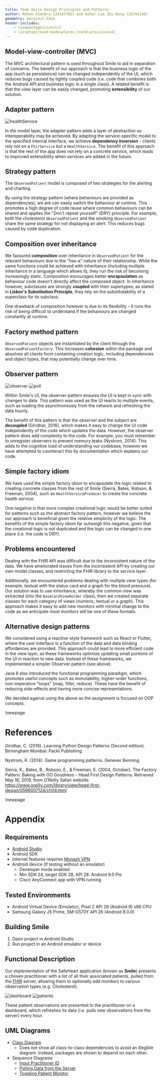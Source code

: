 ```yaml
---
title: Team Smile Design Principles and Patterns
author: Rohan Chandra (24147702) and Asher Lim Zhi Rong (26741148)
geometry: margin=1.54cm
header-includes:
    - \usepackage{siunitx}
    - \sisetup{round-mode=places,round-precision=4}
---
```


## Model-view-controller (MVC)
The MVC architectural pattern is used throughout Smile to aid in separation of concerns. The benefit of our approach is that the business logic of the app (such as persistence) can be changed independently of the UI, which reduces bugs caused by tightly coupled code (i.e. code that combines both the Android API and business logic in a single class). A related benefit is that the view layer can be easily changed, promoting **extensibility** of our solution.

## Adapter pattern
![healthService](./markdown-assets/rsz_healthService.png "Health Service")

In the model layer, the adapter pattern adds a layer of abstraction so interoperability may be achieved. By adapting the service-specific model to the specified internal interface, we achieve **dependency inversion** - clients rely not on a `FhirService` but a `HealthService`. The benefit of this approach is that the rest of the app does not rely on a concrete service, which leads to improved extensibility when services are added in the future.

## Strategy pattern
The `ObservedPatient` model is composed of two strategies for the alerting and charting.

By using the strategy pattern (where behaviours are provided as dependencies), we are can easily switch the behaviour at runtime. This promotes a high degree of code reuse where common behaviours can be shared and applies the "Don't repeat yourself" (DRY) principle. For example, both the cholesterol `ObservedPatient` and the smoking `ObservedPatient` share the same strategy for not displaying an alert. This reduces bugs caused by code duplication.

## Composition over inheritance
We favoured **composition** over inheritance in `ObservedPatient` for the relevant behaviours due to the "has-a" nature of their relationship. While the same functions could be achieved with inheritance (including multiple inheritance in a language which allows it), they run the risk of becoming increasingly static. Composition encourages better **encapsulation** as behaviour code doesn't directly affect the composed object. In inheritance however, subclasses are strongly **coupled** with their supertypes; as stated in **Liskov's Substitution Principle**, they rely on the substitutability of a superclass for its subclass. 

One drawback of composition however is due to its flexibility - it runs the risk of being difficult to understand if the behaviours are changed constantly at runtime.

## Factory method pattern
`ObservedPatient` objects are instantiated by the client through the `ObservedPatientFactory`. This increases **cohesion** within the package and absolves all clients from containing creation logic, including dependencies and object types, that may potentially change over time.

## Observer pattern
![observer](./markdown-assets/rsz_observers.png "Observer")
![poll](./markdown-assets/rsz_polling.png "Poll")

Within Smile's UI, the observer pattern ensures the UI is kept in sync with changes to data. This pattern was used as the UI reacts to multiple events, such as loading the asynchronously from the network and refreshing the data hourly.

The benefit of this pattern is that the observer and the subject are **decoupled** (Giridhar, 2016), which makes it easy to change the UI code independently of the code which updates the data. However, the observer pattern does add complexity to the code. For example, you must remember to unregister observers to prevent memory leaks (Nystrom, 2014). This adds to the cognitive load of understanding our codebase, however we have attempted to counteract this by documentation which explains our code.

## Simple factory idiom
We have used the simple factory idiom to encapsulate the logic related to creating concrete classes from the rest of Smile (Sierra, Bates, Robson, & Freeman, 2004), such as `HealthServiceProducer` to create the concrete health service.

One negative is that more complex creational logic would be better suited for patterns such as the abstract factory pattern, however we believe the our approach is beneficial given the relative simplicity of the logic. The benefits of the simple factory idiom far outweigh this negative, given that the creational logic is not duplicated and the logic can be changed in one place (i.e. the code is DRY). 

## Problems encountered
Dealing with the FHIR API was difficult due to the inconsistent nature of the data. We have ameliorated issues from the inconsistent API by creating our own model classes, and restricting the FHIR library to the service layer.

Additionally, we encountered problems dealing with multiple view types (for example, textual with the status card and a graph for the blood pressure). Our solution was to use inheritance, whereby the common view was extracted (into the `BaseCardViewHolder` class), then we created separate classes for each category of views (numeric, textual or a graph). This approach makes it easy to add new monitors with minimal change to the code as we anticipate most monitors will be one of these formats.

## Alternative design patterns
We considered using a reactive-style framework such as React or Flutter, where the user interface is a function of the data and data binding affordances are provided. This approach could lead to more efficient code in the view layer, as these frameworks optimize updating small portions of the UI in reaction to new data. Instead of these frameworks, we implemented a simpler Observer pattern (see above).

Java 8 also introduced the functional programming paradigm, which promotes useful concepts such as immutability, higher-order functions, non-imperative "loops" (map, filter, reduce). These have the benefit of reducing side-effects and having more concise representations.

We decided against using the above as the assignment is focused on OOP concepts. 

\newpage

# References
Giridhar, C. (2016). Learning Python Design Patterns (Second edition). Birmingham Mumbai: Packt Publishing.

Nystrom, R. (2014). Game programming patterns. Genever Benning.

Sierra, K., Bates, B., Robson, E., & Freeman, E. (2004, October). The Factory Pattern: Baking with OO Goodness - Head First Design Patterns. Retrieved May 16, 2019, from O’Reilly Safari website: https://www.oreilly.com/library/view/head-first-design/0596007124/ch04.html

\newpage

# Appendix

## Requirements
- [Android Studio](https://developer.android.com/studio/install)
- Android SDK
- Internet features requires [Monash VPN](https://www.monash.edu/esolutions/network/vpn)
- Android device (if testing without an emulator)
    - Developer mode enabled 
    - Min SDK 24, target SDK 28, API 28: Android 9.0 Pie
    - Cisco AnyConnect app with VPN running

## Tested Environments
- Android Virtual Device (Emulator), Pixel 2 API 28 (Android 9) x86 CPU
- Samsung Galaxy J5 Prime, SM-G570Y API 26 (Android 8.0.0)

## Building Smile
1. Open project in Android Studio
2. Run project in an Android emulator or device

## Functional Description
Our implementation of the SafeHeart application (known as **Smile**) presents a chosen practitioner with a list of all their associated patients, pulled from the [FHIR](http://www.hl7.org/FHIR/) server, allowing them to optionally add monitors to various observation types (e.g. Cholesterol). 

![dashboard](./markdown-assets/rsz_dashboard.png "Dashboard Page")
![patients](./markdown-assets/rsz_patients.png "Patients Page")

These patient observations are presented to the practitioner on a dashboard, which refreshes its data (i.e. pulls new observations from the server) every hour.

## UML Diagrams
- [Class Diagram](./uml/ClassDiagram.pdf)
    - Does not show all class-to-class dependencies to avoid an illegible diagram. Instead, packages are shown to depend on each other.
- Sequence Diagrams
    - [Input Practitioner ID](./uml/sequence_diagrams/InputPractitionerId.png)
    - [Polling Data from the Server](./uml/sequence_diagrams/PollingData.png)
    - [Toggling Patient Monitor](./uml/sequence_diagrams/TogglePatientMonitor.png)